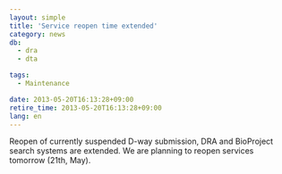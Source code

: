 ```yaml
---
layout: simple
title: 'Service reopen time extended'
category: news
db:
  - dra
  - dta

tags:
  - Maintenance

date: 2013-05-20T16:13:28+09:00
retire_time: 2013-05-20T16:13:28+09:00
lang: en
---
```


<p>Reopen of currently suspended D-way submission, DRA and BioProject search systems are extended. We are planning to reopen services tomorrow (21th, May).</p>

